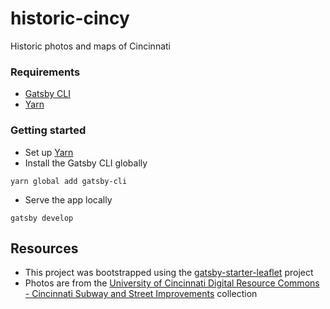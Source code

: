 # historic-cincy

Historic photos and maps of Cincinnati

### Requirements
* [Gatsby CLI](https://www.npmjs.com/package/gatsby-cli)
* [Yarn](https://yarnpkg.com/en/)

### Getting started
* Set up [Yarn](https://yarnpkg.com/lang/en/docs/install)
* Install the Gatsby CLI globally
```
yarn global add gatsby-cli
```
* Serve the app locally
```
gatsby develop
```

## Resources
* This project was bootstrapped using the [gatsby-starter-leaflet](https://github.com/colbyfayock/gatsby-starter-leaflet) project
* Photos are from the [University of Cincinnati Digital Resource Commons - Cincinnati Subway and Street Improvements](https://drc.libraries.uc.edu/handle/2374.UC/702759) collection